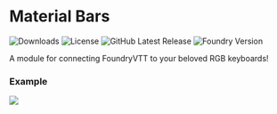 # Material Bars
![Downloads](https://img.shields.io/github/downloads/bmarian/material-bars/total?style=for-the-badge)
![License](https://img.shields.io/github/license/bmarian/material-bars?style=for-the-badge)
![GitHub Latest Release](https://img.shields.io/github/release/bmarian/material-bars?style=for-the-badge)
![Foundry Version](https://img.shields.io/badge/FoundryVTT-0.7.9-blueviolet?style=for-the-badge)

A module for connecting FoundryVTT to your beloved RGB keyboards!

### Example

![](https://i.imgur.com/AA7D4PS.gif)
